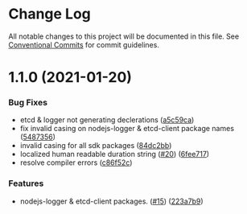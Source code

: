 # Change Log

All notable changes to this project will be documented in this file.
See [Conventional Commits](https://conventionalcommits.org) for commit guidelines.

# 1.1.0 (2021-01-20)


### Bug Fixes

* etcd & logger not generating declerations ([a5c59ca](https://github.com/EricssonBroadcastServices/javascript-sdk/commit/a5c59ca26b65346b7a46c2c4ac3e6d53e47bd4d2))
* fix invalid casing on nodejs-logger & etcd-client package names ([5487356](https://github.com/EricssonBroadcastServices/javascript-sdk/commit/5487356c5efb578c7a0d0f12babe2f47a1b586f4))
* invalid casing for all sdk packages ([84dc2bb](https://github.com/EricssonBroadcastServices/javascript-sdk/commit/84dc2bb8d65fc326203abd6fcfb666642a186a43))
* localized human readable duration string ([#20](https://github.com/EricssonBroadcastServices/javascript-sdk/issues/20)) ([6fee717](https://github.com/EricssonBroadcastServices/javascript-sdk/commit/6fee7177e3437b1046277582941d605e7c03e887))
* resolve compiler errors ([c86f52c](https://github.com/EricssonBroadcastServices/javascript-sdk/commit/c86f52c863c6a80a80f347586c4ae9bab03e4fd0))


### Features

* nodejs-logger & etcd-client packages. ([#15](https://github.com/EricssonBroadcastServices/javascript-sdk/issues/15)) ([223a7b9](https://github.com/EricssonBroadcastServices/javascript-sdk/commit/223a7b9630080fdb750abbd7053e9c0f08b5671d))
